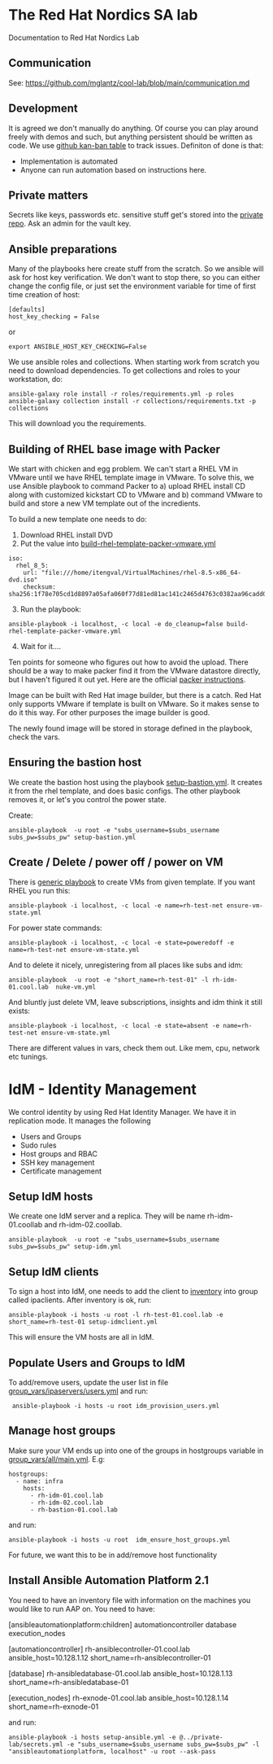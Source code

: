 # The Red Hat Nordics SA lab
Documentation to Red Hat Nordics Lab

## Communication
See: https://github.com/mglantz/cool-lab/blob/main/communication.md

## Development

It is agreed we don't manually do anything. Of course you can play around
freely with demos and such, but anything persistent should be written
as code. We use
[github kan-ban table](https://github.com/orgs/RedHatNordicsSA/projects/1)
to track issues. Definiton of done is that:

* Implementation is automated
* Anyone can run automation based on instructions here.

## Private matters

Secrets like keys, passwords etc. sensitive stuff get's stored into the
[private repo](https://github.com/RedHatNordicsSA/private-lab/).
Ask an admin for the vault key.

## Ansible preparations

Many of the playbooks here create stuff from the scratch. So we ansible will
ask for host key verification. We don't want to stop there, so you can
either change the config file, or just set the environment variable for
time of first time creation of host:

```
[defaults]
host_key_checking = False
```

or

```
export ANSIBLE_HOST_KEY_CHECKING=False
```


We use ansible roles and collections. When starting work from scratch you
need to download dependencies. To get collections and roles to your
workstation, do:

```
ansible-galaxy role install -r roles/requirements.yml -p roles
ansible-galaxy collection install -r collections/requirements.txt -p collections
```

This will download you the requirements.


## Building of RHEL base image with Packer

We start with chicken and egg problem. We can't start a RHEL VM in VMware
until we have RHEL template image in VMware. To solve this, we use
Ansible playbook to command Packer to a) upload RHEL install CD along
with customized kickstart CD to VMware and b) command VMware to build
and store a new VM template out of the incredients.

To build a new template one needs to do:

1. Download RHEL install DVD
2. Put the value into
   [build-rhel-template-packer-vmware.yml](build-rhel-template-packer-vmware.yml)
  ```
  iso:
    rhel_8_5:
      url: "file:///home/itengval/VirtualMachines/rhel-8.5-x86_64-dvd.iso"
      checksum: sha256:1f78e705cd1d8897a05afa060f77d81ed81ac141c2465d4763c0382aa96cadd0
  ```
3. Run the playbook:
  ```
  ansible-playbook -i localhost, -c local -e do_cleanup=false build-rhel-template-packer-vmware.yml
  ```
4. Wait for it....

Ten points for someone who figures out how to avoid the upload. There should
be a way to make packer find it from the VMware datastore directly, but I
haven't figured it out yet. Here are the official
[packer instructions](https://www.packer.io/docs/builders/vsphere/vsphere-iso).

Image can be built with Red Hat image builder, but there is a catch. Red Hat
only supports VMware if template is built on VMware. So it makes sense to do
it this way. For other purposes the image builder is good.

The newly found image will be stored in storage defined in the playbook,
check the vars.

## Ensuring the bastion host

We create the bastion host using the playbook
[setup-bastion.yml](setup-bastion.yml). It creates it from the rhel template,
and does basic configs. The other playbook removes it, or let's you control the
power state.

Create:

```
ansible-playbook  -u root -e "subs_username=$subs_username subs_pw=$subs_pw" setup-bastion.yml
```

## Create / Delete / power off / power on VM

There is [generic playbook](ensure-vm-state.yml) to create VMs from given
template. If you want RHEL you run this:

```
ansible-playbook -i localhost, -c local -e name=rh-test-net ensure-vm-state.yml
```

For power state commands:

```
ansible-playbook -i localhost, -c local -e state=poweredoff -e name=rh-test-net ensure-vm-state.yml
```

And to delete it nicely, unregistering from all places like subs and idm:

```
ansible-playbook  -u root -e "short_name=rh-test-01" -l rh-idm-01.cool.lab  nuke-vm.yml 
```

And bluntly just delete VM, leave subscriptions, insights and idm think it still exists:

```
ansible-playbook -i localhost, -c local -e state=absent -e name=rh-test-net ensure-vm-state.yml
```

There are different values in vars, check them out. Like mem, cpu, network etc tunings.

# IdM - Identity Management

We control identity by using Red Hat Identity Manager. We have it in
replication mode. It manages the following

* Users and Groups
* Sudo rules
* Host groups and RBAC
* SSH key management
* Certificate management

## Setup IdM hosts

We create one IdM server and a replica. They will be name rh-idm-01.coollab and
rh-idm-02.coollab.

```
ansible-playbook  -u root -e "subs_username=$subs_username subs_pw=$subs_pw" setup-idm.yml
```

## Setup IdM clients

To sign a host into IdM, one needs to add the client to [inventory](hosts) into group called
ipaclients. After inventory is ok, run:

```
ansible-playbook -i hosts -u root -l rh-test-01.cool.lab -e short_name=rh-test-01 setup-idmclient.yml
```

This will ensure the VM hosts are all in IdM.

## Populate Users and Groups to IdM

To add/remove users, update the user list in file
[group_vars/ipaservers/users.yml](group_vars/ipaservers/users.yml)
and run:

```
 ansible-playbook -i hosts -u root idm_provision_users.yml
```

## Manage host groups

Make sure your VM ends up into one of the groups in hostgroups variable in
[group_vars/all/main.yml](group_vars/all/main.yml). E.g:

```
hostgroups:
  - name: infra
    hosts:
      - rh-idm-01.cool.lab
      - rh-idm-02.cool.lab
      - rh-bastion-01.cool.lab
```

and run:

```
ansible-playbook -i hosts -u root  idm_ensure_host_groups.yml
```

For future, we want this to be in add/remove host functionality

## Install Ansible Automation Platform 2.1

You need to have an inventory file with information on the machines you would like to run AAP on.
You need to have:

[ansibleautomationplatform:children]
automationcontroller
database
execution_nodes

[automationcontroller]
rh-ansiblecontroller-01.cool.lab ansible_host=10.128.1.12 short_name=rh-ansiblecontroller-01

[database]
rh-ansibledatabase-01.cool.lab ansible_host=10.128.1.13 short_name=rh-ansibledatabase-01

[execution_nodes]
rh-exnode-01.cool.lab ansible_host=10.128.1.14 short_name=rh-exnode-01

and run:

```
ansible-playbook -i hosts setup-ansible.yml -e @../private-lab/secrets.yml -e "subs_username=$subs_username subs_pw=$subs_pw" -l "ansibleautomationplatform, localhost" -u root --ask-pass
```
